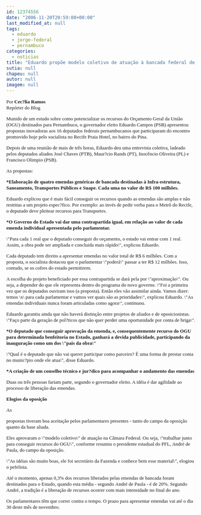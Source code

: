 ```yaml
---
id: 12374556
date: "2006-11-20T20:59:00+00:00"
last_modified_at: null
tags:
  - eduardo
  - jorge-federal
  - pernambuco
categories:
  - noticias
title: "Eduardo propõe modelo coletivo de atuação à bancada federal de Pernambuco "
sutia: null
chapeu: null
autor: null
imagem: null
---
```

<p><FONT size=2></p>
<p><P><FONT face=Verdana>Por <STRONG>Cec?lia Ramos</STRONG><BR>Repórter do Blog</FONT></P></p>
<p><P><FONT face=Verdana>Munido de um estudo sobre como potencializar os recursos do Orçamento Geral da União (OGU) destinados para Pernambuco, o governador eleito Eduardo Campos (PSB) apresentou propostas inovadoras aos 16 deputados federais pernambucanos que participaram do encontro promovido hoje pelo socialista no Recife Praia Hotel, no bairro do Pina.</FONT></P></p>
<p><P><FONT face=Verdana>Depois de uma reunião de mais de três horas, Eduardo deu uma entrevista coletiva, ladeado pelos deputados aliados José Chaves (PTB), Maur?cio Rands (PT), Inocêncio Oliveira (PL) e Francisco Olimpio (PSB).</FONT></P></p>
<p><P><FONT face=Verdana>As propostas:</FONT></P><B></p>
<p><P><FONT face=Verdana>*Elaboração de quatro emendas genéricas de bancada destinadas à Infra-estrutura, Saneamento, Transportes Públicos e Suape. Cada uma no valor de R$ 100 milhões. </FONT></P></B></p>
<p><P><FONT face=Verdana>Eduardo explicou que é mais fácil conseguir os recursos quando as emendas são amplas e não restritas a um projeto espec?fico. Por exemplo: ao invés de pedir verba para o Metrô do Recife, o deputado deve pleitear recursos para Transportes. </FONT></P><B></p>
<p><P><FONT face=Verdana>*O Governo do Estado vai dar uma contrapartida igual, em relação ao valor de cada emenda individual apresentada pelo parlamentar. </FONT></P></B></p>
<p><P><FONT face=Verdana>\"Para cada 1 real que o deputado conseguir do orçamento, o estado vai entrar com 1 real. Assim, a obra pode ser ampliada e concluida mais rápido\", explicou Eduardo. </FONT></P></p>
<p><P><FONT face=Verdana>Cada deputado tem direito a apresentar emendas no valor total de R$ 6 milhões. Com a proposta, o socialista destacou que o parlamentar \"poderá\" passar a ter R$ 12 milhões. Isso, contudo, se os cofres do estado permitirem. </FONT></P></p>
<p><P><FONT face=Verdana>A escolha do projeto beneficiado por essa contrapartida se dará pela por \"aproximação\". Ou seja, a depender do que ele representa dentro do programa do novo governo. \"Foi a primeira vez que os deputados ouviram isso (a proposta). Então eles vão assimilar ainda. Vamos dizer: temos \x\ para cada parlamentar e vamos ver quais são as prioridades\", explicou Eduardo. \"As emendas individuais nunca foram articuladas como agora\", continuou.</FONT></P></p>
<p><P><FONT face=Verdana>Eduardo garantiu ainda que não haverá distinção entre projetos de aliados e de oposicionistas. \"Faço parte da geração de pol?ticos que não quer perder uma oportunidade por conta de briga\".</FONT></P><B></p>
<p><P><FONT face=Verdana>*O deputado que conseguir aprovação da emenda, e, consequentemente recurso do OGU para determinada benfeitoria no Estado, ganhará a devida publicidade, participando da inauguração como um dos \"pais da obra\"</FONT></P></B></p>
<p><P><FONT face=Verdana>\"Qual é o deputado que não vai querer participar como parceiro? É uma forma de prestar conta no munic?pio onde ele atua\", disse Eduardo. </FONT><B></P></p>
<p><P><FONT face=Verdana>*A criação de um conselho técnico e jur?dico para acompanhar o andamento das emendas</FONT></P></B></p>
<p><P><FONT face=Verdana>Duas ou três pessoas fariam parte, segundo o governador eleito. A idéia é dar agilidade ao processo de liberação das emendas. </FONT></P><B></p>
<p><P><FONT face=Verdana>Elogios da oposição</FONT></P></B></p>
<p><P><FONT face=Verdana>As</p>
<p> propostas tiveram boa aceitação pelos parlamentares presentes - tanto do campo da oposição quanto da base aliada. </FONT></P></p>
<p><P><FONT face=Verdana>Eles aprovaram o \"modelo coletivo\" de atuação na Câmara Federal. Ou seja, \"trabalhar junto para conseguir recursos do OGU\", conforme resumiu o presidente estadual do PFL, André de Paula, do campo da oposição.</FONT></P></p>
<p><P><FONT face=Verdana>\"As idéias são muito boas, ele foi secretário da Fazenda e conhece bem esse material\", elogiou o pefelista.</FONT></P></p>
<p><P><FONT face=Verdana>Até o momento, apenas 0,3% dos recursos liberados pelas emendas de bancada foram destinados para o Estado, quando esta média - segundo&nbsp;André de Paula&nbsp;- é de 20%. Segundo André, a tradição é a liberação de recursos ocorrer com mais intensidade no final do ano.</FONT></P></p>
<p><P><FONT face=Verdana>Os parlamentares têm que correr contra o tempo. O prazo para apresentar emendas vai até o dia 30 deste mês de novembro.</FONT> </P></FONT> </p>
